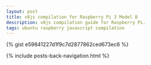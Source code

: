 ```yaml
---
layout: post
title: v8js compilation for Raspberry Pi 3 Model B
description: v8js compilation guide for Raspberry Pi.
tags: ubuntu raspberry javascript compilation
---
```


{% gist e59841227d1f9c7d2877862ced673ec6 %}

{% include posts-back-navigation.html %}
